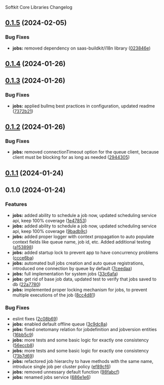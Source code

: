 Softkit Core Libraries Changelog
## [0.1.5](https://github.com/softkitit/softkit-core/compare/jobs-0.1.4...jobs-0.1.5) (2024-02-05)


### Bug Fixes

* **jobs:** removed dependency on saas-buildkit/i18n library ([023846e](https://github.com/softkitit/softkit-core/commit/023846ec132c837f0bedc66754d190945b9b6d95))

## [0.1.4](https://github.com/softkitit/softkit-core/compare/jobs-0.1.3...jobs-0.1.4) (2024-01-26)

## [0.1.3](https://github.com/softkitit/softkit-core/compare/jobs-0.1.2...jobs-0.1.3) (2024-01-26)


### Bug Fixes

* **jobs:** applied bullmq best practices in configuration, updated readme ([7372b21](https://github.com/softkitit/softkit-core/commit/7372b211d1d270de16599c603967b1d9f69be413))

## [0.1.2](https://github.com/softkitit/softkit-core/compare/jobs-0.1.1...jobs-0.1.2) (2024-01-26)


### Bug Fixes

* **jobs:** removed connectionTimeout option for the queue client, because client must be blocking for as long as needed ([2944305](https://github.com/softkitit/softkit-core/commit/2944305b4fea94ee55ea88c8603611e245239c51))

## [0.1.1](https://github.com/softkitit/softkit-core/compare/jobs-0.1.0...jobs-0.1.1) (2024-01-24)

## 0.1.0 (2024-01-24)


### Features

* **jobs:** added ability to schedule a job now, updated scheduling service api, keep 100% coverage ([1e47853](https://github.com/softkitit/softkit-core/commit/1e478534c13882ddc92cd7ee9239e6f2cb1dfd00))
* **jobs:** added ability to schedule a job now, updated scheduling service api, keep 100% coverage ([9badb9c](https://github.com/softkitit/softkit-core/commit/9badb9cba89cfb0906a0ebea6c7909591920235d))
* **jobs:** added proper logger with context propagation to auto populate context fields like queue name, job id, etc. Added additional testing ([a153898](https://github.com/softkitit/softkit-core/commit/a1538988d5ef7cfa5fe17f86466acdd5a2000e84))
* **jobs:** added startup lock to prevent app to have concurrency problems ([ccce6ba](https://github.com/softkitit/softkit-core/commit/ccce6bac31e3e041a2ba4057f4f1ea76b55e4427))
* **jobs:** automated bull jobs creation and auto queue registrations, introduced one connection by queue by default ([7ceedaa](https://github.com/softkitit/softkit-core/commit/7ceedaad2a1f875e282880899b93453108ba3d68))
* **jobs:** full implementation for system jobs ([33c6afa](https://github.com/softkitit/softkit-core/commit/33c6afa3c2583bc97f5355b770861b3218d25b85))
* **jobs:** get rid of base job data, updated test to verify that jobs saved to db ([22a7780](https://github.com/softkitit/softkit-core/commit/22a77805b0094e762e7149434fa254ecb459715a))
* **jobs:** implemented proper locking mechanism for jobs, to prevent multiple executions of the job ([8cc4d81](https://github.com/softkitit/softkit-core/commit/8cc4d8114cdf9d44ab4f6f49b79e76d7a9e283fb))


### Bug Fixes

* eslint fixes ([2c08b69](https://github.com/softkitit/softkit-core/commit/2c08b69e37c1bf3fd3000c4703603657eeba7f06))
* **jobs:** enabled default offline queue ([3c9dc8a](https://github.com/softkitit/softkit-core/commit/3c9dc8a7fe0c9b56356463f28c8ce91436550ff2))
* **jobs:** fixed onetomany relation for jobdefinition and jobversion entities ([16bb5c9](https://github.com/softkitit/softkit-core/commit/16bb5c962594d59f517d028d465826e1afe467c2))
* **jobs:** more tests and some basic logic for exactly one consistency ([56eccb8](https://github.com/softkitit/softkit-core/commit/56eccb868d5d72ec2c41be1e328f58dbd0a283ce))
* **jobs:** more tests and some basic logic for exactly one consistency ([73b7d69](https://github.com/softkitit/softkit-core/commit/73b7d692e398f14954105835e32c8043c1d2b9d1))
* **jobs:** refactored job hierarchy to have methods with the same name, introduce single job per cluster policy ([ef89cf6](https://github.com/softkitit/softkit-core/commit/ef89cf6d72b98f5a94a02257d826203e1e1ed4ba))
* **jobs:** removed unnessary default function ([98fabcf](https://github.com/softkitit/softkit-core/commit/98fabcfdf3b115c58952f6e85126f973af735d6e))
* **jobs:** renamed jobs service ([686e1e6](https://github.com/softkitit/softkit-core/commit/686e1e6cbfbaf16ab2a0fce183ab1a90c054eb37))
